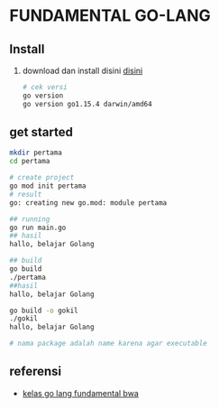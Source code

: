 # FUNDAMENTAL GO-LANG

## Install
1. download dan install disini [disini](https://golang.org/)
    ```bash
    # cek versi
    go version
    go version go1.15.4 darwin/amd64
    ```


## get started
```bash
mkdir pertama
cd pertama

# create project
go mod init pertama
# result
go: creating new go.mod: module pertama

## running
go run main.go
## hasil
hallo, belajar Golang

## build
go build
./pertama
##hasil
hallo, belajar Golang

go build -o gokil
./gokil
hallo, belajar Golang

# nama package adalah name karena agar executable
```



## referensi
- [kelas go lang fundamental bwa](https://buildwithangga.com/kelas/golang-fundamental)
